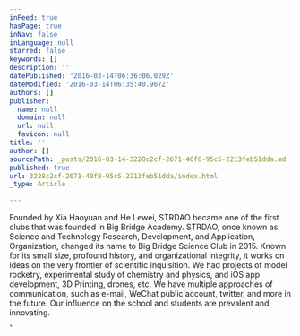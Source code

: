```yaml
---
inFeed: true
hasPage: true
inNav: false
inLanguage: null
starred: false
keywords: []
description: ''
datePublished: '2016-03-14T06:36:06.029Z'
dateModified: '2016-03-14T06:35:40.967Z'
authors: []
publisher:
  name: null
  domain: null
  url: null
  favicon: null
title: ''
author: []
sourcePath: _posts/2016-03-14-3228c2cf-2671-40f8-95c5-2213feb51dda.md
published: true
url: 3228c2cf-2671-40f8-95c5-2213feb51dda/index.html
_type: Article

---
```

Founded by Xia Haoyuan and He Lewei, STRDAO became one of the first clubs that was founded in Big Bridge Academy. STRDAO, once known as Science and Technology Research, Development,
and Application, Organization, changed its name to Big Bridge Science Club in 2015\. Known for its small size, profound history, and organizational integrity, it works on ideas on the very frontier of scientific inquisition. We had projects of model rocketry, experimental study of chemistry and physics, and iOS app development, 3D Printing, drones, etc. We have multiple approaches of communication, such as e-mail, WeChat public account, twitter, and more in the future. Our influence on the school and students are prevalent and innovating.  
、
